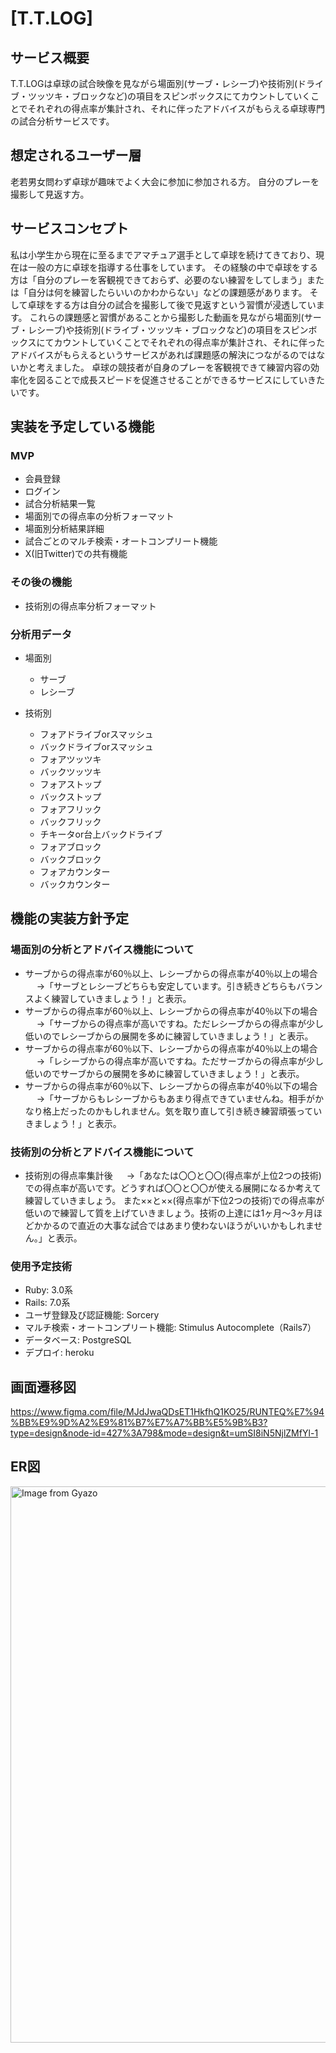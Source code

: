 # [T.T.LOG]

## サービス概要
T.T.LOGは卓球の試合映像を見ながら場面別(サーブ・レシーブ)や技術別(ドライブ・ツッツキ・ブロックなど)の項目をスピンボックスにてカウントしていくことでそれぞれの得点率が集計され、それに伴ったアドバイスがもらえる卓球専門の試合分析サービスです。

## 想定されるユーザー層
老若男女問わず卓球が趣味でよく大会に参加に参加される方。
自分のプレーを撮影して見返す方。

## サービスコンセプト
私は小学生から現在に至るまでアマチュア選手として卓球を続けてきており、現在は一般の方に卓球を指導する仕事をしています。
その経験の中で卓球をする方は「自分のプレーを客観視できておらず、必要のない練習をしてしまう」または「自分は何を練習したらいいのかわからない」などの課題感があります。
そして卓球をする方は自分の試合を撮影して後で見返すという習慣が浸透しています。
これらの課題感と習慣があることから撮影した動画を見ながら場面別(サーブ・レシーブ)や技術別(ドライブ・ツッツキ・ブロックなど)の項目をスピンボックスにてカウントしていくことでそれぞれの得点率が集計され、それに伴ったアドバイスがもらえるというサービスがあれば課題感の解決につながるのではないかと考えました。
卓球の競技者が自身のプレーを客観視できて練習内容の効率化を図ることで成長スピードを促進させることができるサービスにしていきたいです。

## 実装を予定している機能
### MVP
* 会員登録
* ログイン
* 試合分析結果一覧
* 場面別での得点率の分析フォーマット
* 場面別分析結果詳細
* 試合ごとのマルチ検索・オートコンプリート機能
* X(旧Twitter)での共有機能

### その後の機能
* 技術別の得点率分析フォーマット

### 分析用データ
* 場面別
  * サーブ
  * レシーブ

* 技術別
  * フォアドライブorスマッシュ
  * バックドライブorスマッシュ
  * フォアツッツキ
  * バックツッツキ
  * フォアストップ
  * バックストップ
  * フォアフリック
  * バックフリック
  * チキータor台上バックドライブ
  * フォアブロック
  * バックブロック
  * フォアカウンター
  * バックカウンター

## 機能の実装方針予定
### 場面別の分析とアドバイス機能について
  * サーブからの得点率が60％以上、レシーブからの得点率が40％以上の場合
　  →「サーブとレシーブどちらも安定しています。引き続きどちらもバランスよく練習していきましょう！」と表示。
  * サーブからの得点率が60％以上、レシーブからの得点率が40％以下の場合
　  →「サーブからの得点率が高いですね。ただレシーブからの得点率が少し低いのでレシーブからの展開を多めに練習していきましょう！」と表示。
  * サーブからの得点率が60％以下、レシーブからの得点率が40％以上の場合
　  →「レシーブからの得点率が高いですね。ただサーブからの得点率が少し低いのでサーブからの展開を多めに練習していきましょう！」と表示。
  * サーブからの得点率が60％以下、レシーブからの得点率が40％以下の場合
　  →「サーブからもレシーブからもあまり得点できていませんね。相手がかなり格上だったのかもしれません。気を取り直して引き続き練習頑張っていきましょう！」と表示。

### 技術別の分析とアドバイス機能について
  * 技術別の得点率集計後
　  →「あなたは〇〇と〇〇(得点率が上位2つの技術)での得点率が高いです。どうすれば〇〇と〇〇が使える展開になるか考えて練習していきましょう。
また××と××(得点率が下位2つの技術)での得点率が低いので練習して質を上げていきましょう。技術の上達には1ヶ月〜3ヶ月ほどかかるので直近の大事な試合ではあまり使わないほうがいいかもしれません。」と表示。

### 使用予定技術
* Ruby: 3.0系
* Rails: 7.0系
* ユーザ登録及び認証機能: Sorcery
* マルチ検索・オートコンプリート機能: Stimulus Autocomplete（Rails7）
* データベース: PostgreSQL
* デプロイ: heroku

## 画面遷移図
https://www.figma.com/file/MJdJwaQDsET1HkfhQ1KO25/RUNTEQ%E7%94%BB%E9%9D%A2%E9%81%B7%E7%A7%BB%E5%9B%B3?type=design&node-id=427%3A798&mode=design&t=umSI8iN5NjlZMfYl-1

## ER図
<a href="https://gyazo.com/0266cf4febae87c9761e8af2be2fe6d2"><img src="https://i.gyazo.com/0266cf4febae87c9761e8af2be2fe6d2.png" alt="Image from Gyazo" width="890"/></a>
